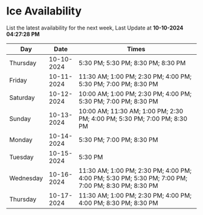 # Ice Availability

List the latest availability for the next week, Last Update at **10-10-2024 04:27:28 PM**

| Day         | Date        | Times       |
| ----------- | ----------- | ----------- |
|Thursday|10-10-2024|5:30 PM; 5:30 PM; 8:30 PM; 8:30 PM|
|Friday|10-11-2024|11:30 AM; 1:00 PM; 2:30 PM; 4:00 PM; 5:30 PM; 7:00 PM; 8:30 PM|
|Saturday|10-12-2024|10:00 AM; 1:00 PM; 2:30 PM; 4:00 PM; 5:30 PM; 7:00 PM; 8:30 PM|
|Sunday|10-13-2024|10:00 AM; 11:30 AM; 1:00 PM; 2:30 PM; 4:00 PM; 5:30 PM; 7:00 PM; 8:30 PM|
|Monday|10-14-2024|5:30 PM; 7:00 PM; 8:30 PM|
|Tuesday|10-15-2024|5:30 PM|
|Wednesday|10-16-2024|11:30 AM; 1:00 PM; 2:30 PM; 4:00 PM; 4:00 PM; 5:30 PM; 5:30 PM; 7:00 PM; 7:00 PM; 8:30 PM; 8:30 PM|
|Thursday|10-17-2024|11:30 AM; 1:00 PM; 2:30 PM; 4:00 PM; 4:00 PM; 8:30 PM; 8:30 PM|

